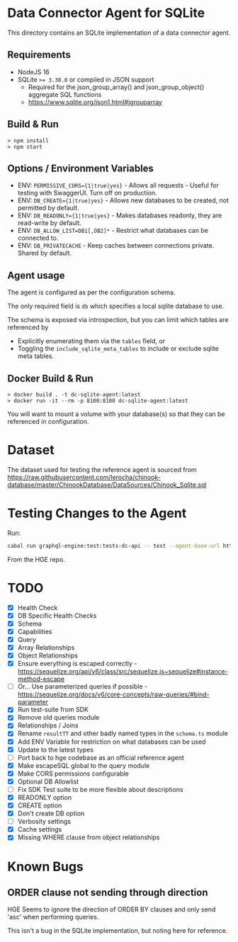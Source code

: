 # Data Connector Agent for SQLite

This directory contains an SQLite implementation of a data connector agent.

## Requirements

* NodeJS 16
* SQLite `>= 3.38.0` or compiled in JSON support
    * Required for the json_group_array() and json_group_object() aggregate SQL functions
    * https://www.sqlite.org/json1.html#jgrouparray

## Build & Run

```
> npm install
> npm start
```

## Options / Environment Variables

* ENV: `PERMISSIVE_CORS={1|true|yes}` - Allows all requests - Useful for testing with SwaggerUI. Turn off on production.
* ENV: `DB_CREATE={1|true|yes}` - Allows new databases to be created, not permitted by default.
* ENV: `DB_READONLY={1|true|yes}` - Makes databases readonly, they are read-write by default.
* ENV: `DB_ALLOW_LIST=DB1[,DB2]*` - Restrict what databases can be connected to.
* ENV: `DB_PRIVATECACHE` - Keep caches between connections private. Shared by default.

## Agent usage

The agent is configured as per the configuration schema.

The only required field is `db` which specifies a local sqlite database to use.

The schema is exposed via introspection, but you can limit which tables are referenced by

* Explicitly enumerating them via the `tables` field, or
* Toggling the `include_sqlite_meta_tables` to include or exclude sqlite meta tables.


## Docker Build & Run

```
> docker build . -t dc-sqlite-agent:latest
> docker run -it --rm -p 8100:8100 dc-sqlite-agent:latest
```

You will want to mount a volume with your database(s) so that they can be referenced in configuration.

# Dataset

The dataset used for testing the reference agent is sourced from https://raw.githubusercontent.com/lerocha/chinook-database/master/ChinookDatabase/DataSources/Chinook_Sqlite.sql

# Testing Changes to the Agent

Run:

```sh
cabal run graphql-engine:test:tests-dc-api -- test --agent-base-url http://localhost:8100 --agent-config '{"db": "db.chinook2.sqlite"}'
```

From the HGE repo.


# TODO

* [x] Health Check
* [x] DB Specific Health Checks
* [x] Schema
* [x] Capabilities
* [x] Query
* [x] Array Relationships
* [x] Object Relationships
* [x] Ensure everything is escaped correctly - https://sequelize.org/api/v6/class/src/sequelize.js~sequelize#instance-method-escape
* [ ] Or... Use parameterized queries if possible - https://sequelize.org/docs/v6/core-concepts/raw-queries/#bind-parameter
* [x] Run test-suite from SDK
* [x] Remove old queries module
* [x] Relationships / Joins
* [x] Rename `resultTT` and other badly named types in the `schema.ts` module
* [x] Add ENV Variable for restriction on what databases can be used
* [x] Update to the latest types
* [ ] Port back to hge codebase as an official reference agent
* [x] Make escapeSQL global to the query module
* [x] Make CORS permissions configurable
* [x] Optional DB Allowlist
* [ ] Fix SDK Test suite to be more flexible about descriptions
* [x] READONLY option
* [x] CREATE option
* [x] Don't create DB option
* [ ] Verbosity settings
* [x] Cache settings
* [x] Missing WHERE clause from object relationships

# Known Bugs

## ORDER clause not sending through direction

HGE Seems to ignore the direction of ORDER BY clauses and only send 'asc' when performing queries.

This isn't a bug in the SQLite implementation, but noting here for reference.